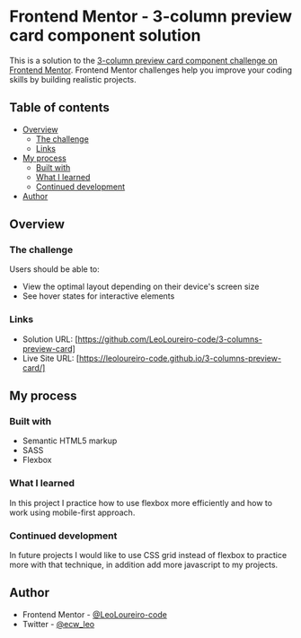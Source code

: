# Frontend Mentor - 3-column preview card component solution

This is a solution to the [3-column preview card component challenge on Frontend Mentor](https://www.frontendmentor.io/challenges/3column-preview-card-component-pH92eAR2-). Frontend Mentor challenges help you improve your coding skills by building realistic projects. 

## Table of contents

- [Overview](#overview)
  - [The challenge](#the-challenge)
  - [Links](#links)
- [My process](#my-process)
  - [Built with](#built-with)
  - [What I learned](#what-i-learned)
  - [Continued development](#continued-development)
- [Author](#author)


## Overview

### The challenge

Users should be able to:

- View the optimal layout depending on their device's screen size
- See hover states for interactive elements

### Links

- Solution URL: [https://github.com/LeoLoureiro-code/3-columns-preview-card]
- Live Site URL: [https://leoloureiro-code.github.io/3-columns-preview-card/]

## My process

### Built with

- Semantic HTML5 markup
- SASS
- Flexbox


### What I learned

In this project I practice how to use flexbox more efficiently and how to work using mobile-first approach.

### Continued development

In future projects I would like to use CSS grid instead of flexbox to practice more with that technique, in addition add more javascript to my projects.

## Author

- Frontend Mentor - [@LeoLoureiro-code](https://www.frontendmentor.io/profile/LeoLoureiro-code)
- Twitter - [@ecw_leo](https://twitter.com/ecw_leo)
